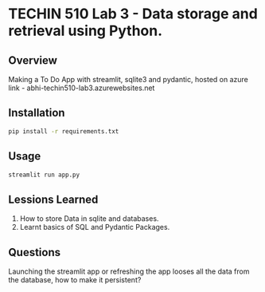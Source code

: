 # TECHIN 510 Lab 3 - Data storage and retrieval using Python.

## Overview
Making a To Do App with streamlit, sqlite3 and pydantic, hosted on azure 
link - abhi-techin510-lab3.azurewebsites.net

## Installation

```bash
pip install -r requirements.txt
```

## Usage

```bash
streamlit run app.py
```

## Lessions Learned
1. How to store Data in sqlite and databases.
2. Learnt basics of SQL and Pydantic Packages.

## Questions
Launching the streamlit app or refreshing the app looses all the data from the database, how to make it persistent? 
